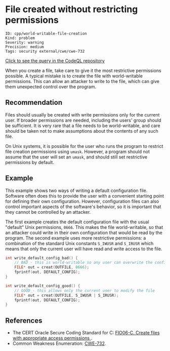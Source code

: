 # File created without restricting permissions

```
ID: cpp/world-writable-file-creation
Kind: problem
Severity: warning
Precision: medium
Tags: security external/cwe/cwe-732

```
[Click to see the query in the CodeQL repository](https://github.com/github/codeql/tree/main/cpp/ql/src/Security/CWE/CWE-732/DoNotCreateWorldWritable.ql)

When you create a file, take care to give it the most restrictive permissions possible. A typical mistake is to create the file with world-writable permissions. This can allow an attacker to write to the file, which can give them unexpected control over the program.


## Recommendation
Files should usually be created with write permissions only for the current user. If broader permissions are needed, including the users' group should be sufficient. It is very rare that a file needs to be world-writable, and care should be taken not to make assumptions about the contents of any such file.

On Unix systems, it is possible for the user who runs the program to restrict file creation permissions using `umask`. However, a program should not assume that the user will set an `umask`, and should still set restrictive permissions by default.


## Example
This example shows two ways of writing a default configuration file. Software often does this to provide the user with a convenient starting point for defining their own configuration. However, configuration files can also control important aspects of the software's behavior, so it is important that they cannot be controlled by an attacker.

The first example creates the default configuration file with the usual "default" Unix permissions, `0666`. This makes the file world-writable, so that an attacker could write in their own configuration that would be read by the program. The second example uses more restrictive permissions: a combination of the standard Unix constants `S_IWUSR` and `S_IRUSR` which means that only the current user will have read and write access to the file.


```c
int write_default_config_bad() {
	// BAD - this is world-writable so any user can overwrite the config
	FILE* out = creat(OUTFILE, 0666);
	fprintf(out, DEFAULT_CONFIG);
}

int write_default_config_good() {
	// GOOD - this allows only the current user to modify the file
	FILE* out = creat(OUTFILE, S_IWUSR | S_IRUSR);
	fprintf(out, DEFAULT_CONFIG);
}

```

## References
* The CERT Oracle Secure Coding Standard for C: [ FIO06-C. Create files with appropriate access permissions ](https://www.securecoding.cert.org/confluence/display/c/FIO06-C.+Create+files+with+appropriate+access+permissions).
* Common Weakness Enumeration: [CWE-732](https://cwe.mitre.org/data/definitions/732.html).